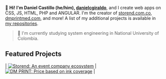 👋 **Hi! I'm Daniel Castillo (he/him), [danielcgiraldo](https://www.linkedin.com/in/danielcgiraldo)**, and I create web apps on CSS, JS, HTML, PHP and ANGULAR. I'm the creator of [storend.com.co](https://storend.com.co), [dmprintmed.com](https://dmprintmed.com), and more! A list of my additional projects is available in [my repositories](https://github.com/danielcgiraldo?tab=repositories).

> 🌱 I'm currently studying system engineering in National University of Colombia.

## Featured Projects

| [![Storend: An event company ecosystem](https://i.ibb.co/c1WBpKp/STOREND.png)](https://storend.com.co)  | [![DM PRINT: Price based on ink coverage](https://i.ibb.co/KxGfbfP/DM-PRINT.png)](https://dmprintmed.com)  |
